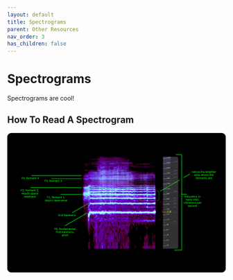 ```yaml
---
layout: default
title: Spectrograms
parent: Other Resources
nav_order: 3
has_children: false
---
```


# Spectrograms
Spectrograms are cool!

## How To Read A Spectrogram

![How To Read A Spectrogram](/img/spectrogram.png)

